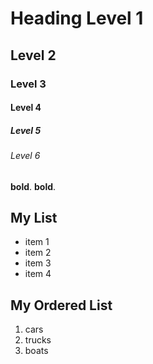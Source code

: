 <!--
get is not the same as gethub
-->

# Heading Level 1
## Level 2
### Level 3
#### Level 4
##### Level 5
###### Level 6

**bold**.
__bold__.

## My List
- item 1
- item 2
- item 3
- item 4

## My Ordered List
1. cars
2. trucks
3. boats
